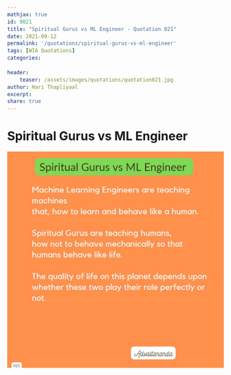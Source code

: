 ```yaml
---
mathjax: true
id: 9021
title: "Spiritual Gurus vs ML Engineer - Quotation 021"
date: 2021-09-12
permalink: '/quotations/spiritual-gurus-vs-ml-engineer'
tags: [WIA Quotations] 
categories: 

header:
    teaser: /assets/images/quotations/quotation021.jpg
author: Hari Thapliyaal 
excerpt:
share: true 
---
```


# Spiritual Gurus vs ML Engineer

![Spiritual Gurus vs ML Engineer](/assets/images/quotations/quotation021.jpg)
